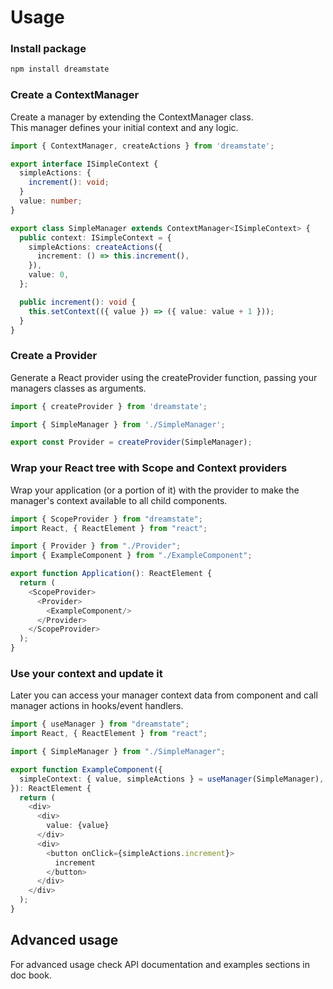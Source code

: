 # Usage

### Install package

```bash
npm install dreamstate
```

### Create a ContextManager

Create a manager by extending the ContextManager class.\
This manager defines your initial context and any logic.

```typescript
import { ContextManager, createActions } from 'dreamstate';

export interface ISimpleContext {
  simpleActions: {
    increment(): void;    
  }
  value: number;
}

export class SimpleManager extends ContextManager<ISimpleContext> {
  public context: ISimpleContext = {
    simpleActions: createActions({
      increment: () => this.increment(),
    }),
    value: 0,
  };

  public increment(): void {
    this.setContext(({ value }) => ({ value: value + 1 }));
  }
}
```

### Create a Provider

Generate a React provider using the createProvider function, passing your managers classes as arguments.

```typescript
import { createProvider } from 'dreamstate';

import { SimpleManager } from './SimpleManager';

export const Provider = createProvider(SimpleManager);
```

### Wrap your React tree with Scope and Context providers

Wrap your application (or a portion of it) with the provider to make the manager's context available to all child components.

```typescript
import { ScopeProvider } from "dreamstate";
import React, { ReactElement } from "react";

import { Provider } from "./Provider";
import { ExampleComponent } from "./ExampleComponent";

export function Application(): ReactElement {
  return (
    <ScopeProvider>
      <Provider>
        <ExampleComponent/>
      </Provider>
    </ScopeProvider>
  );
}
```

### Use your context and update it

Later you can access your manager context data from component and call manager actions in hooks/event handlers.

```typescript
import { useManager } from "dreamstate";
import React, { ReactElement } from "react";

import { SimpleManager } from "./SimpleManager";

export function ExampleComponent({
  simpleContext: { value, simpleActions } = useManager(SimpleManager),
}): ReactElement {
  return (
    <div>
      <div>
        value: {value}
      </div>
      <div>
        <button onClick={simpleActions.increment}>
          increment
        </button>
      </div>
    </div>
  );
}
```

## Advanced usage

For advanced usage check API documentation and examples sections in doc book.
